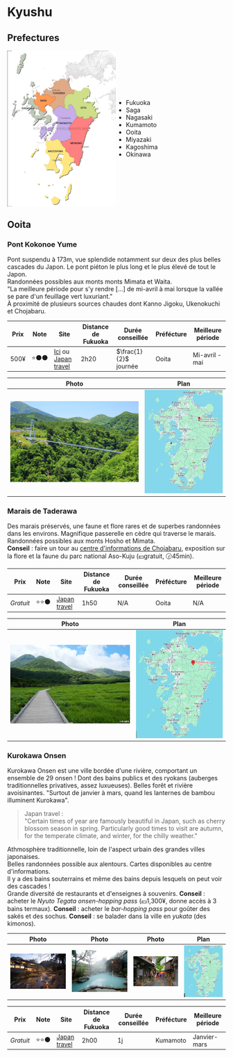 # Kyushu

## Prefectures

<div style="display: flex; align-items: center;">
  <img src="images/prefectures-kyushu.jpg" alt="Your Image" style="width: 250px;">
  <div>
    <ul>
        <li> Fukuoka </li>
        <li> Saga </li>
        <li> Nagasaki </li>
        <li> Kumamoto </li>
        <li> Ooita </li>
        <li> Miyazaki </li>
        <li> Kagoshima </li>
        <li> Okinawa </li>
    </ul>
  </div>
</div>

## Ooita

### Pont Kokonoe Yume

Pont suspendu à 173m, vue splendide notamment sur deux des plus belles cascades du Japon. Le pont piéton le plus long et le plus élevé de tout le Japon.  
Randonnées possibles aux monts monts Mimata et Waita.  
"La meilleure période pour s'y rendre [...] de mi-avril à mai lorsque la vallée se pare d'un feuillage vert luxuriant."  
À proximité de plusieurs sources chaudes dont Kanno Jigoku, Ukenokuchi et Chojabaru.

| Prix | Note | Site                                                                                             | Distance de Fukuoka | Durée conseillée      | Préfécture | Meilleure période |
| ---- | ---- | ------------------------------------------------------------------------------------------------ | ------------------- | --------------------- | ---------- | ----------------- |
| 500¥ | ⭐⚫⚫  | [Ici](https://yumeooturihashi.com/eng/) ou [Japan travel](https://www.japan.travel/fr/spot/695/) | 2h20                | $\frac{1}{2}$ journée | Ooita      | Mi-avril - mai    |

| Photo                               | Plan                                     |
| ----------------------------------- | ---------------------------------------- |
| ![](images/kokonoe-yume-bridge.jpg) | ![](images/kokonoe-yume-bridge-plan.png) |

### Marais de Taderawa

Des marais préservés, une faune et flore rares et de superbes randonnées dans les environs. Magnifique passerelle en cèdre qui traverse le marais.  
Randonnées possibles aux monts Hosho et Mimata.  
**Conseil** : faire un tour au [centre d'informations de Chojabaru](https://www.japan.travel/national-parks/parks/aso-kuju/see-and-do/chojabaru-visitor-center/), exposition sur la flore et la faune du parc national Aso-Kuju (💴gratuit, 🕝45min).

| Prix      | Note | Site                                                  | Distance de Fukuoka | Durée conseillée | Préfécture | Meilleure période |
| --------- | ---- | ----------------------------------------------------- | ------------------- | ---------------- | ---------- | ----------------- |
| *Gratuit* | ⭐⭐⚫  | [Japan travel](https://www.japan.travel/fr/spot/432/) | 1h50                | N/A              | Ooita      | N/A               |

| Photo                           | Plan                                 |
| ------------------------------- | ------------------------------------ |
| ![](images/marais-tadewara.jpg) | ![](images/marais-tadewara-plan.png) |

### Kurokawa Onsen

Kurokawa Onsen est une ville bordée d'une rivière, comportant un ensemble de 29 onsen ! Dont des bains publics et des ryokans (auberges traditionnelles privatives, assez luxueuses). Belles forêt et rivière avoisinantes. "Surtout de janvier à mars, quand les lanternes de bambou illuminent Kurokawa".  
> Japan travel :   
> "Certain times of year are famously beautiful in Japan, such as cherry blossom season in spring. Particularly good times to visit are autumn, for the temperate climate, and winter, for the chilly weather."

Athmosphère traditionnelle, loin de l'aspect urbain des grandes villes japonaises.  
Belles randonnées possible aux alentours. Cartes disponibles au centre d'informations.  
Il y a des bains souterrains et même des bains depuis lesquels on peut voir des cascades !  
Grande diversité de restaurants et d'enseignes à souvenirs.
**Conseil** : acheter le *Nyuto Tegata onsen-hopping pass* (💴1,300¥, donne accès à 3 bains termaux).
**Conseil** : acheter le *bar-hopping pass* pour goûter des sakés et des sochus.
**Conseil** : se balader dans la ville en *yukata* (des kimonos).

| Photo                            | Photo                            | Photo                             | Plan                                |
| -------------------------------- | -------------------------------- | --------------------------------- | ----------------------------------- |
| ![](images/kurokawa-onsen-1.jpg) | ![](images/kurokawa-onsen-2.jpg) | ![](images/kurokawa-onsen-3.webp) | ![](images/kurokawa-onsen-plan.png) |

| Prix      | Note | Site                                                  | Distance de Fukuoka | Durée conseillée | Préfécture | Meilleure période |
| --------- | ---- | ----------------------------------------------------- | ------------------- | ---------------- | ---------- | ----------------- |
| *Gratuit* | ⭐⭐⚫  | [Japan travel](https://www.japan.travel/en/spot/643/) | 2h00                | 1j               | Kumamoto   | Janvier-mars      |